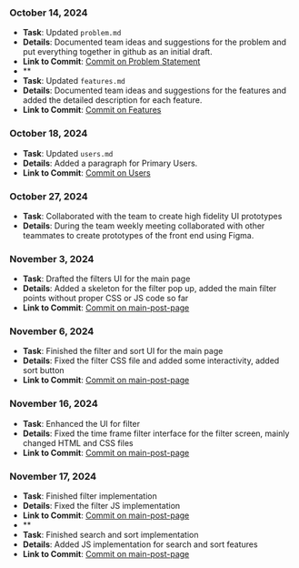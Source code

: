### October 14, 2024
- **Task**: Updated `problem.md`
- **Details**: Documented team ideas and suggestions for the problem and put everything together in github as an initial draft.
- **Link to Commit**: [Commit on Problem Statement](https://github.com/ginpks/TRANSPORTATION/commit/964831befcb8653c7118f1bf617649fc67e14b28)
- **
- **Task**: Updated `features.md`
- **Details**: Documented team ideas and suggestions for the features and added the detailed description for each feature. 
- **Link to Commit**: [Commit on Features](https://github.com/ginpks/TRANSPORTATION/commit/70d9255c1d2006d9ab873f0808dff7809bd97eab)

### October 18, 2024
- **Task**: Updated `users.md`
- **Details**: Added a paragraph for Primary Users.
- **Link to Commit**: [Commit on Users](https://github.com/ginpks/TRANSPORTATION/commit/03beaff57b2c99abc188cc325f675b0fe284862b)

### October 27, 2024
- **Task**: Collaborated with the team to create high fidelity UI prototypes
- **Details**: During the team weekly meeting collaborated with other teammates to create prototypes of the front end using Figma.

### November 3, 2024
- **Task**: Drafted the filters UI for the main page 
- **Details**: Added a skeleton for the filter pop up, added the main filter points without proper CSS or JS code so far
- **Link to Commit**: [Commit on main-post-page](https://github.com/ginpks/TRANSPORTATION/commit/5a05a73f24eb43d952cf992ea09bfe65cb517cb9)

### November 6, 2024
- **Task**: Finished the filter and sort UI for the main page
- **Details**: Fixed the filter CSS file and added some interactivity, added sort button
- **Link to Commit**: [Commit on main-post-page](https://github.com/ginpks/TRANSPORTATION/commit/e38aa2c3df48b805c103828f6589478aa16ad8c3)

### November 16, 2024
- **Task**: Enhanced the UI for filter 
- **Details**: Fixed the time frame filter interface for the filter screen, mainly changed HTML and CSS files
- **Link to Commit**: [Commit on main-post-page](https://github.com/ginpks/TRANSPORTATION/commit/edd9d5c2b790c458390ed75465fbcf44a553ab8b)

### November 17, 2024
- **Task**: Finished filter implementation
- **Details**: Fixed the filter JS implementation
- **Link to Commit**: [Commit on main-post-page](https://github.com/ginpks/TRANSPORTATION/pull/36/commits/ba7c0b0d39a88ee199b115eb09202d264f206229)
- **
- **Task**: Finished search and sort implementation
- **Details**: Added JS implementation for search and sort features
- **Link to Commit**: [Commit on main-post-page](https://github.com/ginpks/TRANSPORTATION/pull/36/commits/7ade4939fc82d3cabce9842fdb3b129bd8e55db5)
